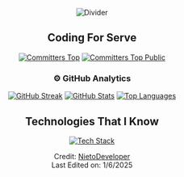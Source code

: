 
<div align="center">
  
![Divider](https://user-images.githubusercontent.com/73097560/115834477-dbab4500-a447-11eb-908a-139a6edaec5c.gif)
  
## Coding For Serve

[![Committers Top](https://user-badge.committers.top/colombia/NietoDeveloper.svg)](https://user-badge.committers.top/colombia/NietoDeveloper)
[![Committers Top Public](https://user-badge.committers.top/colombia_public/NietoDeveloper.svg)](https://user-badge.committers.top/colombia_public/NietoDeveloper)

### ⚙️ GitHub Analytics

[![GitHub Streak](https://github-readme-streak-stats.herokuapp.com?user=NietoDeveloper&theme=react)](https://git.io/streak-stats)
[![GitHub Stats](https://github-readme-stats.vercel.app/api?username=NietoDeveloper&show_icons=true&theme=dark)](https://github-readme-stats.vercel.app)
[![Top Languages](https://github-readme-stats-eight-theta.vercel.app/api/top-langs/?username=NietoDeveloper&layout=compact&langs_count=8&theme=dark)](https://github-readme-stats-eight-theta.vercel.app)

## Technologies That I Know

[![Tech Stack](https://skillicons.dev/icons?i=git,aws,css,docker,postgres,express,firebase,github,html,js,materialui,mongodb,mysql,nextjs,nodejs,postman,vite,npm,react,tailwind,bootstrap,vscode,astro,powershell)](https://skillicons.dev)

Credit: [NietoDeveloper](https://github.com/NietoDeveloper)  
Last Edited on: 1/6/2025

</div>
